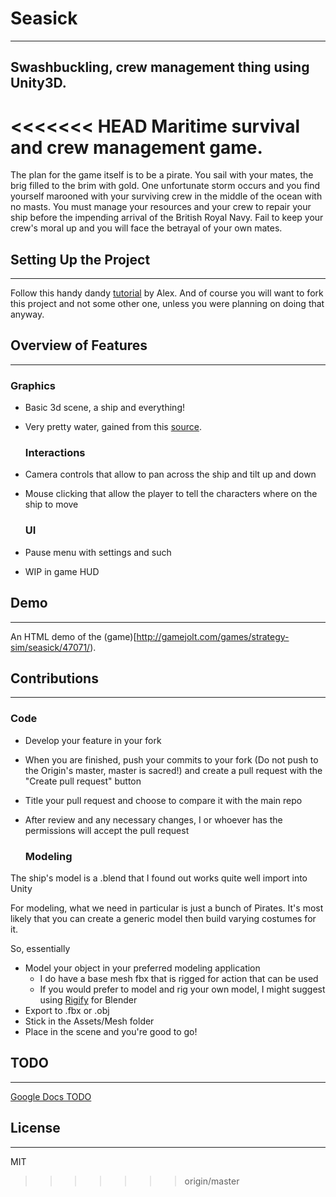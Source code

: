 # Seasick
---------------
## Swashbuckling, crew management thing using Unity3D.

<<<<<<< HEAD
Maritime survival and crew management game.
=======
The plan for the game itself is to be a pirate. You sail with your mates, the brig filled to the brim with gold. One unfortunate storm occurs and you find yourself marooned with your surviving crew in the middle of the ocean with no masts. You must manage your resources and your crew to repair your ship before the impending arrival of the British Royal Navy. Fail to keep your crew's moral up and you will face the betrayal of your own mates.

## Setting Up the Project
---------------
Follow this handy dandy [tutorial](http://www.prism.gatech.edu/~ahuynh6/tut/gitTutorial.html) by Alex. And of course you will want to fork this project and not some other one, unless you were planning on doing that anyway.

## Overview of Features
---------------


### Graphics
  - Basic 3d scene, a ship and everything!
  - Very pretty water, gained from this [source](http://scrawkblog.com/2013/02/24/ocean-renderer-for-unity/).

    ### Interactions
  - Camera controls that allow to pan across the ship and tilt up and down
  - Mouse clicking that allow the player to tell the characters where on the ship to move

    ### UI
  - Pause menu with settings and such
  - WIP in game HUD

## Demo
---------------
An HTML demo of the (game)[http://gamejolt.com/games/strategy-sim/seasick/47071/).

## Contributions
---------------


### Code
  - Develop your feature in your fork
  - When you are finished, push your commits to your fork (Do not push to the Origin's master, master is sacred!) and create a pull request with the "Create pull request" button
  - Title your pull request and choose to compare it with the main repo
  - After review and any necessary changes, I or whoever has the permissions will accept the pull request

    ### Modeling
  The ship's model is a .blend that I found out works quite well import into Unity

  For modeling, what we need in particular is just a bunch of Pirates. It's most likely that you can create a generic model then build varying costumes for it.
  
  So, essentially
  - Model your object in your preferred modeling application
    - I do have a base mesh fbx that is rigged for action that can be used
    - If you would prefer to model and rig your own model, I might suggest using [Rigify](http://docs.unity3d.com/Manual/BlenderAndRigify.html) for Blender
  - Export to .fbx or .obj
  - Stick in the Assets/Mesh folder
  - Place in the scene and you're good to go!

## TODO
---------------
[Google Docs TODO](https://docs.google.com/document/d/1fVDi8-XsmTzTBckZe7XhZtRgOVnrMPpImqwD1Lt_7GY/edit?usp=sharing)

## License
---------------
MIT
>>>>>>> origin/master
